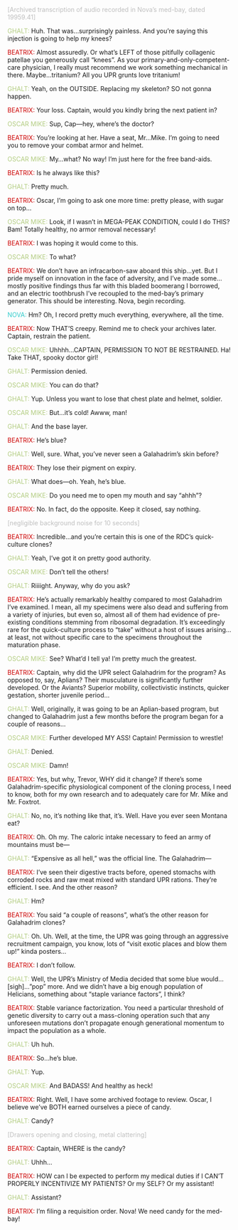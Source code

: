 <font color="#BFBFBF">[Archived transcription of audio recorded in Nova’s med-bay, dated 19959.41]</font>

<font color="#B2CC80">GHALT:</font> Huh. That was…surprisingly painless. And you’re saying this injection is going to help my knees?

<font color="#CC0000">BEATRIX:</font> Almost assuredly. Or what’s LEFT of those pitifully collagenic patellae you generously call “knees”. As your primary-and-only-competent-care physician, I really must recommend we work something mechanical in there. Maybe…tritanium? All you UPR grunts love tritanium!

<font color="#B2CC80">GHALT:</font> Yeah, on the OUTSIDE. Replacing my skeleton? SO not gonna happen.

<font color="#CC0000">BEATRIX:</font> Your loss. Captain, would you kindly bring the next patient in?

<font color="#B2CC80">OSCAR MIKE:</font> Sup, Cap—hey, where’s the doctor?

<font color="#CC0000">BEATRIX:</font> You’re looking at her. Have a seat, Mr…Mike. I’m going to need you to remove your combat armor and helmet.

<font color="#B2CC80">OSCAR MIKE:</font> My…what? No way! I’m just here for the free band-aids.

<font color="#CC0000">BEATRIX:</font> Is he always like this?

<font color="#B2CC80">GHALT:</font> Pretty much.

<font color="#CC0000">BEATRIX:</font> Oscar, I’m going to ask one more time: pretty please, with sugar on top…

<font color="#B2CC80">OSCAR MIKE:</font> Look, if I wasn’t in MEGA-PEAK CONDITION, could I do THIS? Bam! Totally healthy, no armor removal necessary!

<font color="#CC0000">BEATRIX:</font> I was hoping it would come to this.

<font color="#B2CC80">OSCAR MIKE:</font> To what?

<font color="#CC0000">BEATRIX:</font> We don’t have an infracarbon-saw aboard this ship…yet. But I pride myself on innovation in the face of adversity, and I’ve made some…mostly positive findings thus far with this bladed boomerang I borrowed, and an electric toothbrush I’ve recoupled to the med-bay’s primary generator. This should be interesting. Nova, begin recording.

<font color="#33CCCC">NOVA:</font> Hm? Oh, I record pretty much everything, everywhere, all the time.

<font color="#CC0000">BEATRIX:</font> Now THAT’S creepy. Remind me to check your archives later. Captain, restrain the patient.

<font color="#B2CC80">OSCAR MIKE:</font> Uhhhh…CAPTAIN, PERMISSION TO NOT BE RESTRAINED. Ha! Take THAT, spooky doctor girl!

<font color="#B2CC80">GHALT:</font> Permission denied.

<font color="#B2CC80">OSCAR MIKE:</font> You can do that?

<font color="#B2CC80">GHALT:</font> Yup. Unless you want to lose that chest plate and helmet, soldier.

<font color="#B2CC80">OSCAR MIKE:</font> But…it’s cold! Awww, man!

<font color="#B2CC80">GHALT:</font> And the base layer.

<font color="#CC0000">BEATRIX:</font> He’s blue?

<font color="#B2CC80">GHALT:</font> Well, sure. What, you’ve never seen a Galahadrim’s skin before?

<font color="#CC0000">BEATRIX:</font> They lose their pigment on expiry.

<font color="#B2CC80">GHALT:</font> What does—oh. Yeah, he’s blue.

<font color="#B2CC80">OSCAR MIKE:</font> Do you need me to open my mouth and say “ahhh”?

<font color="#CC0000">BEATRIX:</font> No. In fact, do the opposite. Keep it closed, say nothing.

<font color="#BFBFBF">[negligible background noise for 10 seconds]</font>

<font color="#CC0000">BEATRIX:</font> Incredible…and you’re certain this is one of the RDC’s quick-culture clones?

<font color="#B2CC80">GHALT:</font> Yeah, I’ve got it on pretty good authority.

<font color="#B2CC80">OSCAR MIKE:</font> Don’t tell the others!

<font color="#B2CC80">GHALT:</font> Riiiight. Anyway, why do you ask?

<font color="#CC0000">BEATRIX:</font> He’s actually remarkably healthy compared to most Galahadrim I’ve examined. I mean, all my specimens were also dead and suffering from a variety of injuries, but even so, almost all of them had evidence of pre-existing conditions stemming from ribosomal degradation. It’s exceedingly rare for the quick-culture process to “take” without a host of issues arising…at least, not without specific care to the specimens throughout the maturation phase.

<font color="#B2CC80">OSCAR MIKE:</font> See? What’d I tell ya! I’m pretty much the greatest.

<font color="#CC0000">BEATRIX:</font> Captain, why did the UPR select Galahadrim for the program? As opposed to, say, Aplians? Their musculature is significantly further developed. Or the Aviants? Superior mobility, collectivistic instincts, quicker gestation, shorter juvenile period…

<font color="#B2CC80">GHALT:</font> Well, originally, it was going to be an Aplian-based program, but changed to Galahadrim just a few months before the program began for a couple of reasons…

<font color="#B2CC80">OSCAR MIKE:</font> Further developed MY ASS! Captain! Permission to wrestle!

<font color="#B2CC80">GHALT:</font> Denied.

<font color="#B2CC80">OSCAR MIKE:</font> Damn!

<font color="#CC0000">BEATRIX:</font> Yes, but why, Trevor, WHY did it change? If there’s some Galahadrim-specific physiological component of the cloning process, I need to know, both for my own research and to adequately care for Mr. Mike and Mr. Foxtrot.

<font color="#B2CC80">GHALT:</font> No, no, it’s nothing like that, it’s. Well. Have you ever seen Montana eat?

<font color="#CC0000">BEATRIX:</font> Oh. Oh my. The caloric intake necessary to feed an army of mountains must be—

<font color="#B2CC80">GHALT:</font> “Expensive as all hell,” was the official line. The Galahadrim—

<font color="#CC0000">BEATRIX:</font> I’ve seen their digestive tracts before, opened stomachs with corroded rocks and raw meat mixed with standard UPR rations. They’re efficient. I see. And the other reason?

<font color="#B2CC80">GHALT:</font> Hm?

<font color="#CC0000">BEATRIX:</font> You said “a couple of reasons”, what’s the other reason for Galahadrim clones?

<font color="#B2CC80">GHALT:</font> Oh. Uh. Well, at the time, the UPR was going through an aggressive recruitment campaign, you know, lots of “visit exotic places and blow them up!” kinda posters…

<font color="#CC0000">BEATRIX:</font> I don’t follow.

<font color="#B2CC80">GHALT:</font> Well, the UPR’s Ministry of Media decided that some blue would…[sigh]…”pop” more. And we didn’t have a big enough population of Helicians, something about “staple variance factors”, I think?

<font color="#CC0000">BEATRIX:</font> Stable variance factorization. You need a particular threshold of genetic diversity to carry out a mass-cloning operation such that any unforeseen mutations don’t propagate enough generational momentum to impact the population as a whole.

<font color="#B2CC80">GHALT:</font> Uh huh.

<font color="#CC0000">BEATRIX:</font> So…he’s blue.

<font color="#B2CC80">GHALT:</font> Yup.

<font color="#B2CC80">OSCAR MIKE:</font> And BADASS! And healthy as heck!

<font color="#CC0000">BEATRIX:</font> Right. Well, I have some archived footage to review. Oscar, I believe we’ve BOTH earned ourselves a piece of candy.

<font color="#B2CC80">GHALT:</font> Candy?

<font color="#BFBFBF">[Drawers opening and closing, metal clattering]</font>

<font color="#CC0000">BEATRIX:</font> Captain, WHERE is the candy?

<font color="#B2CC80">GHALT:</font> Uhhh…

<font color="#CC0000">BEATRIX:</font> HOW can I be expected to perform my medical duties if I CAN’T PROPERLY INCENTIVIZE MY PATIENTS? Or my SELF? Or my assistant!

<font color="#B2CC80">GHALT:</font> Assistant?

<font color="#CC0000">BEATRIX:</font> I’m filing a requisition order. Nova! We need candy for the med-bay!
